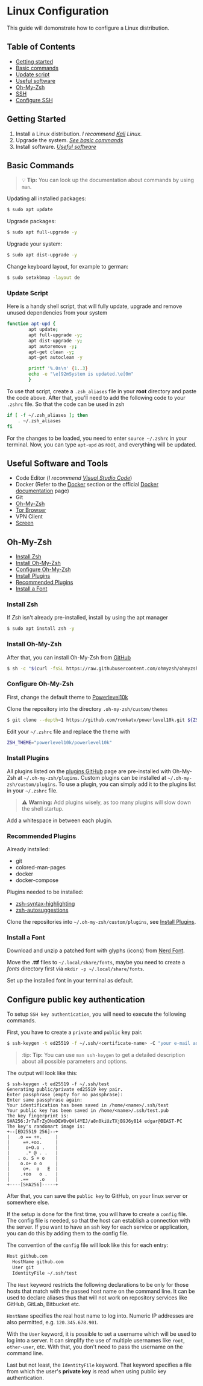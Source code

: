 # Linux Configuration

This guide will demonstrate how to configure a Linux distribution.

## Table of Contents

- [Getting started](#getting-started)
- [Basic commands](#basic-commands)
- [Update script](#update-script)
- [Useful software](#useful-software-and-tools)
- [Oh-My-Zsh](#oh-my-zsh)
- [SSH](/linux/tools.md#secure-shell-protocol-ssh)
- [Configure SSH](#configure-public-key-authentication)

## Getting Started

1. Install a Linux distribution. _I recommend [Kali](https://www.kali.org/get-kali) Linux._
2. Upgrade the system. _[See basic commands](#basic-commands)_
3. Install software. _[Useful software](#useful-software-and-tools)_

## Basic Commands

> :bulb: **Tip:** You can look up the documentation about commands by using `man`.

Updating all installed packages:

```bash
$ sudo apt update
```

Upgrade packages:

```bash
$ sudo apt full-upgrade -y
```

Upgrade your system:

```bash
$ sudo apt dist-upgrade -y
```

Change keyboard layout, for example to german:

```bash
$ sudo setxkbmap -layout de
```

### Update Script

Here is a handy shell script, that will fully update, upgrade and remove unused dependencies from your system

```bash
function apt-upd {
        apt update;
        apt full-upgrade -y;
        apt dist-upgrade -y;
        apt autoremove -y;
        apt-get clean -y;
        apt-get autoclean -y

        printf '%.0s\n' {1..3}
        echo -e "\e[92mSystem is updated.\e[0m"
        }
```

To use that script, create a `.zsh_aliases` file in your **root** directory and paste the code above. After that, you'll need to add the following code to your `.zshrc` file. So that the code can be used in zsh

```bash
if [ -f ~/.zsh_aliases ]; then
    . ~/.zsh_aliases
fi
```

For the changes to be loaded, you need to enter `source ~/.zshrc` in your terminal. Now, you can type `apt-upd` as root, and everything will be updated.

## Useful Software and Tools

- Code Editor (_I recommend [Visual Studio Code](https://code.visualstudio.com/)_)
- Docker (Refer to the [Docker](/docker/README.md) section or the official [Docker documentation](https://docs.docker.com/) page)
- Git
- [Oh-My-Zsh](https://github.com/ohmyzsh/ohmyzsh)
- [Tor Browser](/linux/tools.md#tor-browser)
- VPN Client
- [Screen](/linux/tools.md#screen)

## Oh-My-Zsh

- [Install Zsh](#install-zsh)
- [Install Oh-My-Zsh](#install-oh-my-zsh)
- [Configure Oh-My-Zsh](#configure-oh-my-zsh)
- [Install Plugins](#install-plugins)
- [Recommended Plugins](#recommended-plugins)
- [Install a Font](#install-a-font)

### Install Zsh

If _Zsh_ isn't already pre-installed, install by using the apt manager

```bash
$ sudo apt install zsh -y
```

### Install Oh-My-Zsh

After that, you can install Oh-My-Zsh from [GitHub](https://github.com/ohmyzsh/ohmyzsh)

```bash
$ sh -c "$(curl -fsSL https://raw.githubusercontent.com/ohmyzsh/ohmyzsh/master/tools/install.sh)"
```

### Configure Oh-My-Zsh

First, change the default theme to [Powerlevel10k](https://github.com/romkatv/powerlevel10k)

Clone the repository into the directory `.oh-my-zsh/custom/themes`

```bash
$ git clone --depth=1 https://github.com/romkatv/powerlevel10k.git ${ZSH_CUSTOM:-$HOME/.oh-my-zsh/custom}/themes/powerlevel10k
```

Edit your `~/.zshrc` file and replace the theme with

```bash
ZSH_THEME="powerlevel10k/powerlevel10k"
```

### Install Plugins

All plugins listed on the [plugins GitHub](https://github.com/ohmyzsh/ohmyzsh/tree/master/plugins) page are pre-installed with Oh-My-Zsh at `~/.oh-my-zsh/plugins`. Custom plugins can be installed at `~/.oh-my-zsh/custom/plugins`. To use a plugin, you can simply add it to the plugins list in your `~/.zshrc` file.

> :warning: **Warning:** Add plugins wisely, as too many plugins will slow down the shell startup.

Add a whitespace in between each plugin.

### Recommended Plugins

Already installed:

- git
- colored-man-pages
- docker
- docker-compose

Plugins needed to be installed:

- [zsh-syntax-highlighting](https://github.com/zsh-users/zsh-syntax-highlighting)
- [zsh-autosuggestions](https://github.com/zsh-users/zsh-autosuggestions)

Clone the repositories into `~/.oh-my-zsh/custom/plugins`, see [Install Plugins](#install-plugins).

### Install a Font

Download and unzip a patched font with glyphs (icons) from [Nerd Font](https://nerdfonts.com).

Move the **.ttf** files to `~/.local/share/fonts`, maybe you need to create a _fonts_ directory first via `mkdir -p ~/.local/share/fonts`.

Set up the installed font in your terminal as default.

## Configure public key authentication

To setup `SSH key authentication`, you will need to execute the following commands.

First, you have to create a `private` and `public` key pair.

```bash
$ ssh-keygen -t ed25519 -f ~/.ssh/<certificate-name> -C "your e-mail address or pc name"
```

> :tip: **Tip:** You can use `man ssh-keygen` to get a detailed description about all possible parameters and options.

The output will look like this:

```terminal
$ ssh-keygen -t ed25519 -f ~/.ssh/test
Generating public/private ed25519 key pair.
Enter passphrase (empty for no passphrase):
Enter same passphrase again:
Your identification has been saved in /home/<name>/.ssh/test
Your public key has been saved in /home/<name>/.ssh/test.pub
The key fingerprint is:
SHA256:Jr7aTrZyDNxDEW8vQHl4YEJ/a8n0kiUzTXjB9J6y814 edgar@BEAST-PC
The key's randomart image is:
+--[ED25519 256]--+
|   .o == ++.     |
|     =+.+oo.     |
|      o+O.o .    |
|      .* @ . .   |
|   . o. S + o    |
|    o.o+ o o     |
|     o+.  o   E  |
|    .+oo   o .   |
|    .==    .o    |
+----[SHA256]-----+
```

After that, you can save the `public key` to GitHub, on your linux server or somewhere else.

If the setup is done for the first time, you will have to create a `config` file. The config file is needed, so that the host can establish a connection with the server. If you want to have an ssh key for each service or application, you can do this by adding them to the config file.

The convention of the `config` file will look like this for each entry:

```bash
Host github.com
  HostName github.com
  User git
  IdentityFile ~/.ssh/test
```

The `Host` keyword restricts the following declarations to be only for those hosts that match with the passed host name on the command line. It can be used to declare aliases thus that will not work on repository services like GitHub, GitLab, Bitbucket etc.

`HostName` specifies the real host name to log into. Numeric IP addresses are also permitted, e.g. `120.345.678.901`.

With the `User` keyword, it is possible to set a username which will be used to log into a server. It can simplify the use of multiple usernames like `root`, `other-user`, etc. With that, you don't need to pass the username on the command line.

Last but not least, the `IdentityFile` keyword. That keyword specifies a file from which the user's **private key** is read when using public key authentication.
